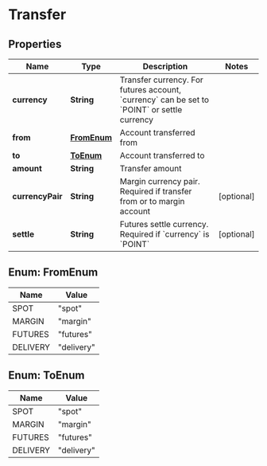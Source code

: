 
# Transfer

## Properties
Name | Type | Description | Notes
------------ | ------------- | ------------- | -------------
**currency** | **String** | Transfer currency. For futures account, &#x60;currency&#x60; can be set to &#x60;POINT&#x60; or settle currency | 
**from** | [**FromEnum**](#FromEnum) | Account transferred from | 
**to** | [**ToEnum**](#ToEnum) | Account transferred to | 
**amount** | **String** | Transfer amount | 
**currencyPair** | **String** | Margin currency pair. Required if transfer from or to margin account |  [optional]
**settle** | **String** | Futures settle currency. Required if &#x60;currency&#x60; is &#x60;POINT&#x60; |  [optional]


<a name="FromEnum"></a>
## Enum: FromEnum
Name | Value
---- | -----
SPOT | &quot;spot&quot;
MARGIN | &quot;margin&quot;
FUTURES | &quot;futures&quot;
DELIVERY | &quot;delivery&quot;


<a name="ToEnum"></a>
## Enum: ToEnum
Name | Value
---- | -----
SPOT | &quot;spot&quot;
MARGIN | &quot;margin&quot;
FUTURES | &quot;futures&quot;
DELIVERY | &quot;delivery&quot;




